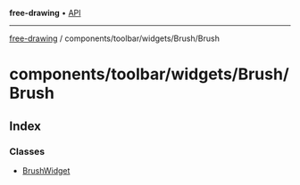 **free-drawing** • [API](../../../../../README.md)

***

[free-drawing](../../../../../README.md) / components/toolbar/widgets/Brush/Brush

# components/toolbar/widgets/Brush/Brush

## Index

### Classes

- [BrushWidget](classes/BrushWidget.md)
